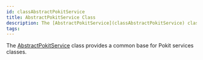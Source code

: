 ```yaml
---
id: classAbstractPokitService
title: AbstractPokitService Class
description: The [AbstractPokitService](classAbstractPokitService) class provides a common base for Pokit services classes.
tags:
---
```

The [AbstractPokitService](classAbstractPokitService) class provides a common base for Pokit services classes.




